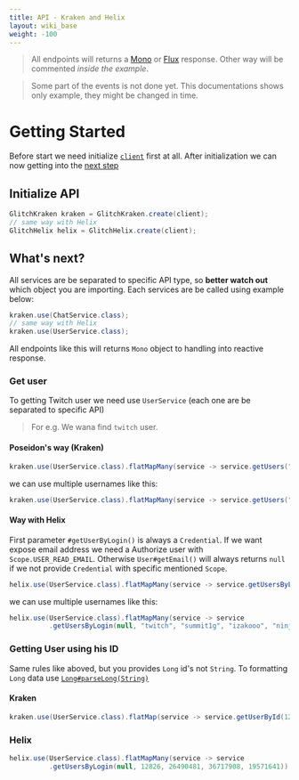 ```yaml
---
title: API - Kraken and Helix
layout: wiki_base
weight: -100
---
```


<blockquote class="alert alert-info" role="alert">
All endpoints will returns a <a href="https://projectreactor.io/docs/core/release/reference/#mono">Mono</a> or <a href="https://projectreactor.io/docs/core/release/reference/#flux">Flux</a> response. Other way will be commented <i>inside the example</i>.
</blockquote>

<blockquote class="alert alert-danger" role="alert">
Some part of the events is not done yet. This documentations shows only example, they might be changed in time.
</blockquote>

# Getting Started

Before start we need initialize [`client`](../client) first at all. After initialization we can now getting into the [next step](#initialize-api)

## Initialize API

```java
GlitchKraken kraken = GlitchKraken.create(client);
// same way with Helix
GlitchHelix helix = GlitchHelix.create(client);
```

## What's next?

All services are be separated to specific API type, so **better watch out** which object you are importing.
Each services are be called using example below:

```java
kraken.use(ChatService.class);
// same way with Helix
kraken.use(UserService.class);
```

All endpoints like this will returns `Mono` object to handling into reactive response.

### Get user

To getting Twitch user we need use `UserService` (each one are be separated to specific API)

> For e.g. We wana find `twitch` user.

#### Poseidon's way (Kraken) 

```java
kraken.use(UserService.class).flatMapMany(service -> service.getUsers("twitch")).next() // gets first element
```

we can use multiple usernames like this:

```java
kraken.use(UserService.class).flatMapMany(service -> service.getUsers("twitch", "summit1g", "izakooo", "ninja"))
```

#### Way with Helix

First parameter `#getUserByLogin()` is always a `Credential`.
If we want expose email address we need a Authorize user with `Scope.USER_READ_EMAIL`.
Otherwise `User#getEmail()` will always returns `null` if we not provide `Credential` with specific mentioned `Scope`.

```java
helix.use(UserService.class).flatMapMany(service -> service.getUsersByLogin(credential, "twitch")).next() // gets first element
```

we can use multiple usernames like this:

```java
helix.use(UserService.class).flatMapMany(service -> service
          .getUsersByLogin(null, "twitch", "summit1g", "izakooo", "ninja")) // if we don't needs their e-mails just add null on the first parameter
```


### Getting User using his ID

Same rules like aboved, but you provides `Long` id's not `String`. To formatting `Long` data use [`Long#parseLong(String)`](https://docs.oracle.com/javase/8/docs/api/java/lang/Long.html#parseLong-java.lang.String-)

#### Kraken



```java
kraken.use(UserService.class).flatMap(service -> service.getUserById(12826))
```

### Helix

```java
helix.use(UserService.class).flatMapMany(service -> service
          .getUsersByLogin(null, 12826, 26490481, 36717908, 19571641))
```